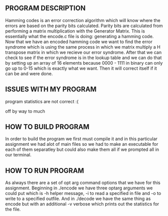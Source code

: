 PROGRAM DESCRIPTION
--------------------
Hamming codes is an error correction algorithm which will
know where the errors are based on the parity bits calculated.
Parity bits are calculated from performing a matrix multiplication
with the Generator Matrix. This is essentially what the encode.c 
file is doing: generating a hamming code. Now that we have an encoded 
hamming code we want to find the error syndrome which is using the 
same process in which we matrix multiply a H transpose matrix in which
we recieve our error syndrome. After that we can check to see if the
error syndrome is in the lookup table and we can do that by setting 
up an array of 16 elements because 0000 - 1111 in binary can only go
up to 0-15 which is exactly what we want. Then it will correct itself
if it can be and were done.

ISSUES WITH MY PROGRAM
----------------------
program statistics are not correct :(

off by way to much

HOW TO BUILD PROGRAM
--------------------
In order to build the program we first must compile it and in this 
particular assignment we had alot of main files so we had to make an
executable for each of them separatley but could also make them all if 
we prompted all in our terminal. 

HOW TO RUN PROGRAM
-------------------
As always there are a set of opt arg command options that we have for 
this assignment. Beginning in ./encode we have three optarg arguments
we could put which is -h helper message, -i to read a specified in file
and -o to write to a specified outfile. And in ./decode we have the same
thing as encode but with an additional -v verbose which prints out the
statistics for the file. 
